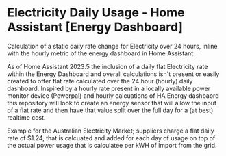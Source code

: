 # Electricity Daily Usage - Home Assistant [Energy Dashboard]
Calculation of a static daily rate change for Electricity over 24 hours, inline with the hourly metric of the energy dashboard in Home Assistant.

As of Home Assistant 2023.5 the inclusion of a daily flat Electricity rate within the Energy Dashboard and overall calculations isn't present or easily created to offer flat rate calculated over the 24 hour (hourly) daily dashboard.  Inspired by a hourly rate present in a locally available power monitor device (Powerpal) and hourly calcuations of HA Energy dashbaord this repository will look to create an energy sensor that will allow the input of a flat rate and then have that value split over the full day for a (at best) realtime cost.

Example for the Australian Electricity Market; suppliers charge a flat daily rate of $1.24, that is calcuated and added for each day of usage on top of the actual power usage that is calculatee per kWH of import from the grid.
